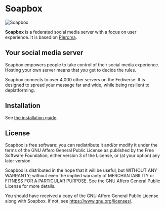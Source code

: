 # Soapbox

![Soapbox](https://soapbox.pub/blog/soapbox-fe-v1.2-release/soapbox-fe-1.2-screenshot.png)

**Soapbox** is a federated social media server with a focus on user experience.
It is based on [Pleroma](https://pleroma.social/).

## Your social media server

Soapbox empowers people to take control of their social media experience.
Hosting your own server means that *you* get to decide the rules.

Soapbox connects to over 4,000 other servers on the Fediverse.
It is designed to spread your message far and wide, while being resilient to deplatforming.

## Installation

See [the installation guide](https://gitlab.com/soapbox-pub/soapbox/-/blob/develop/docs/installation/ubuntu_en.md).

## License

Soapbox is free software: you can redistribute it and/or modify
it under the terms of the GNU Affero General Public License as published by
the Free Software Foundation, either version 3 of the License, or
(at your option) any later version.

Soapbox is distributed in the hope that it will be useful,
but WITHOUT ANY WARRANTY; without even the implied warranty of
MERCHANTABILITY or FITNESS FOR A PARTICULAR PURPOSE.  See the
GNU Affero General Public License for more details.

You should have received a copy of the GNU Affero General Public License
along with Soapbox.  If not, see <https://www.gnu.org/licenses/>.
